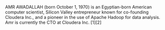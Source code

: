 AMR AWADALLAH (born October 1, 1970) is an Egyptian-born American computer scientist, Silicon Valley entrepreneur known for co-founding Cloudera Inc., and a pioneer in the use of Apache Hadoop for data analysis. Amr is currently the CTO at Cloudera Inc. [1][2]

